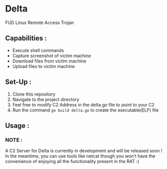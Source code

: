 # Delta
FUD Linux Remote Access Trojan

## Capabilities : 
- Execute shell commands
- Capture screenshot of victim machine
- Download files from victim machine
- Upload files to victim machine

## Set-Up :
1. Clone this repository
2. Navigate to the project directory
3. Feel free to modify C2 Address in the delta.go file to point to your C2
4. Run the command ``go build delta.go`` to create the executable(ELF) file

## Usage :
### NOTE : 
A C2 Server for Delta is currently in development and will be released soon ! \
In the meantime, you can use tools like netcat though you won't have the convenience of enjoying all the functionality present in the RAT :(
 
